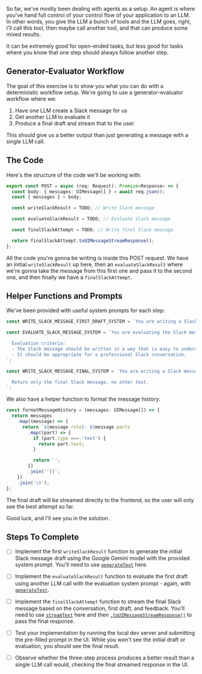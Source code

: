 So far, we've mostly been dealing with agents as a setup. An agent is where you've hand full control of your control flow of your application to an LLM. In other words, you give the LLM a bunch of tools and the LLM goes, right, I'll call this tool, then maybe call another tool, and that can produce some mixed results.

It can be extremely good for open-ended tasks, but less good for tasks where you know that one step should always follow another step.

## Generator-Evaluator Workflow

The goal of this exercise is to show you what you can do with a deterministic workflow setup. We're going to use a generator-evaluator workflow where we:

1. Have one LLM create a Slack message for us
2. Get another LLM to evaluate it
3. Produce a final draft and stream that to the user

This should give us a better output than just generating a message with a single LLM call.

## The Code

Here's the structure of the code we'll be working with:

```ts
export const POST = async (req: Request): Promise<Response> => {
  const body: { messages: UIMessage[] } = await req.json();
  const { messages } = body;

  const writeSlackResult = TODO; // Write Slack message

  const evaluateSlackResult = TODO; // Evaluate Slack message

  const finalSlackAttempt = TODO; // Write final Slack message

  return finalSlackAttempt.toUIMessageStreamResponse();
};
```

All the code you're gonna be writing is inside this POST request. We have an initial `writeSlackResult` up here, then an `evaluateSlackResult` where we're gonna take the message from this first one and pass it to the second one, and then finally we have a `finalSlackAttempt`.

## Helper Functions and Prompts

We've been provided with useful system prompts for each step:

```ts
const WRITE_SLACK_MESSAGE_FIRST_DRAFT_SYSTEM = `You are writing a Slack message for a user based on the conversation history. Only return the Slack message, no other text.`;

const EVALUATE_SLACK_MESSAGE_SYSTEM = `You are evaluating the Slack message produced by the user.

  Evaluation criteria:
  - The Slack message should be written in a way that is easy to understand.
  - It should be appropriate for a professional Slack conversation.
`;

const WRITE_SLACK_MESSAGE_FINAL_SYSTEM = `You are writing a Slack message based on the conversation history, a first draft, and some feedback given about that draft.

  Return only the final Slack message, no other text.
`;
```

We also have a helper function to format the message history:

```ts
const formatMessageHistory = (messages: UIMessage[]) => {
  return messages
    .map((message) => {
      return `${message.role}: ${message.parts
        .map((part) => {
          if (part.type === 'text') {
            return part.text;
          }

          return '';
        })
        .join('')}`;
    })
    .join('\n');
};
```

The final draft will be streamed directly to the frontend, so the user will only see the best attempt so far.

Good luck, and I'll see you in the solution.

## Steps To Complete

- [ ] Implement the first `writeSlackResult` function to generate the initial Slack message draft using the Google Gemini model with the provided system prompt. You'll need to use [`generateText`](https://ai-sdk.com/docs/api-reference/generateText) here.

- [ ] Implement the `evaluateSlackResult` function to evaluate the first draft using another LLM call with the evaluation system prompt - again, with [`generateText`](https://ai-sdk.dev/docs/reference/ai-sdk-core/generate-text#generatetext).

- [ ] Implement the `finalSlackAttempt` function to stream the final Slack message based on the conversation, first draft, and feedback. You'll need to use [`streamText`](https://ai-sdk.dev/docs/ai-sdk-core/generating-text#streamtext) here and then [`.toUIMessageStreamResponse()`](https://ai-sdk.dev/docs/reference/ai-sdk-core/stream-text#to-ui-message-stream-response) to pass the final response.

- [ ] Test your implementation by running the local dev server and submitting the pre-filled prompt in the UI. While you won't see the initial draft or evaluation, you should see the final result.

- [ ] Observe whether the three-step process produces a better result than a single LLM call would, checking the final streamed response in the UI.
